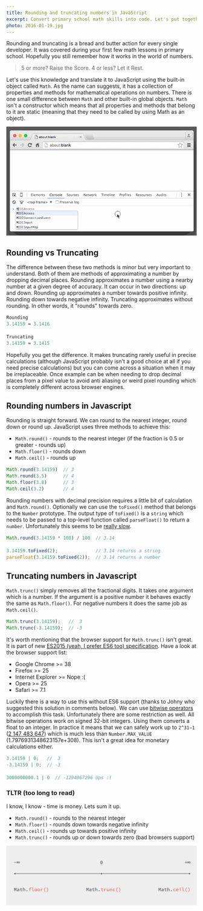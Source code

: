 ```yaml
---
title: Rounding and truncating numbers in JavaScript
excerpt: Convert primary school math skills into code. Let's put together all that we know about rounding and truncating numbers in JavaScript.
photo: 2016-01-19.jpg
---
```


Rounding and truncating is a bread and butter action for every single developer. It was covered during your first few math lessons in primary school. Hopefully you still remember how it works in the world of numbers.

> 5 or more? Raise the Score.
> 4 or less? Let it Rest.

Let's use this knowledge and translate it to JavaScript using the built-in object called `Math`. As the name can suggests, it has a collection of properties and methods for mathematical operations on numbers. There is one small difference between `Math` and other built-in global objects. `Math` isn't a constructor which means that all properties and methods that belong to it are static (meaning that they need to be called by using Math as an object).

![Math Object in Google Chrome Console](/photos/2016-01-19-1.gif)

## Rounding vs Truncating

The difference between these two methods is minor but very important to understand. Both of them are methods of approximating a number by dropping decimal places. Rounding approximates a number using a nearby number at a given degree of accuracy. It can occur in two directions: up and down. Rounding up approximates a number towards positive infinity. Rounding down towards negative infinity. Truncating approximates without rounding. In other words, it "rounds" towards zero.

```js
Rounding
3.14159 ≈ 3.1416

Truncating
3.14159 ≈ 3.1415
```

Hopefully you get the difference. It makes truncating rarely useful in precise calculations (although JavaScript probably isn't a good choice at all if you need precise calculations) but you can come across a situation when it may be irreplaceable. Once example can be when needing to drop decimal places from a pixel value to avoid anti aliasing or weird pixel rounding which is completely different across browser engines.

## Rounding numbers in Javascript

Rounding is straight forward. We can round to the nearest integer, round down or round up. JavaScript uses three methods to achieve this:

- `Math.round()` - rounds to the nearest integer (if the fraction is 0.5 or greater - rounds up)
- `Math.floor()` - rounds down
- `Math.ceil()` - rounds up

```js
Math.round(3.14159)  // 3
Math.round(3.5)      // 4
Math.floor(3.8)      // 3
Math.ceil(3.2)       // 4
```

Rounding numbers with decimal precision requires a little bit of calculation and `Math.round()`. Optionally we can use the `toFixed()` method that belongs to the `Number` prototype. The output type of `toFixed()` is a `string` which needs to be passed to a top-level function called `parseFloat()` to return a `number`. Unfortunately this seems to be [really slow](http://jsperf.com/rounding-methods-in-javascript).

```js
Math.round(3.14159 * 100) / 100  // 3.14

3.14159.toFixed(2);              // 3.14 returns a string
parseFloat(3.14159.toFixed(2));  // 3.14 returns a number
```

## Truncating numbers in Javascript

`Math.trunc()` simply removes all the fractional digits. It takes one argument which is a number. If the argument is a positive number it behaves exactly the same as `Math.floor()`. For negative numbers it does the same job as `Math.ceil()`.

```js
Math.trunc(3.14159);   //  3
Math.trunc(-3.14159);  // -3
```

It's worth mentioning that the browser support for `Math.trunc()` isn't great. It is part of new [ES2015 (yeah, I prefer ES6 too) specification](http://www.ecma-international.org/ecma-262/6.0/#sec-math.trunc). Have a look at the browser support list:

- Google Chrome >= 38
- Firefox >= 25
- Internet Explorer >= Nope :(
- Opera >= 25
- Safari >= 7.1

Luckily there is a way to use this without ES6 support (thanks to Johny who suggested this solution in comments below). We can use [bitwise operators](https://developer.mozilla.org/en/docs/Web/JavaScript/Reference/Operators/Bitwise_Operators) to accomplish this task. Unfortunately there are some restriction as well. All bitwise operations work on signed 32-bit integers. Using them converts a float to an integer. In practice it means that we can safely work up to `2^31−1` ([2 147 483 647](https://en.wikipedia.org/wiki/2147483647_(number))) which is much less than `Number.MAX_VALUE` (1.7976931348623157e+308). This isn't a great idea for monetary calculations either.

```js
3.14159 | 0;   //  3
-3.14159 | 0;  // -3

3000000000.1 | 0  // -1294967296 Ups :(
```

### TLTR (too long to read)

I know, I know - time is money. Lets sum it up.

- `Math.round()` - rounds to the nearest integer
- `Math.floor()` - rounds down towards negative infinity
- `Math.ceil()` - rounds up towards positive infinity
- `Math.trunc()` - rounds up or down towards zero (bad browsers support)

![Math.floor() & Math.ceil() & Math.trunc() on timeline](/photos/2016-01-19-2.jpg)
